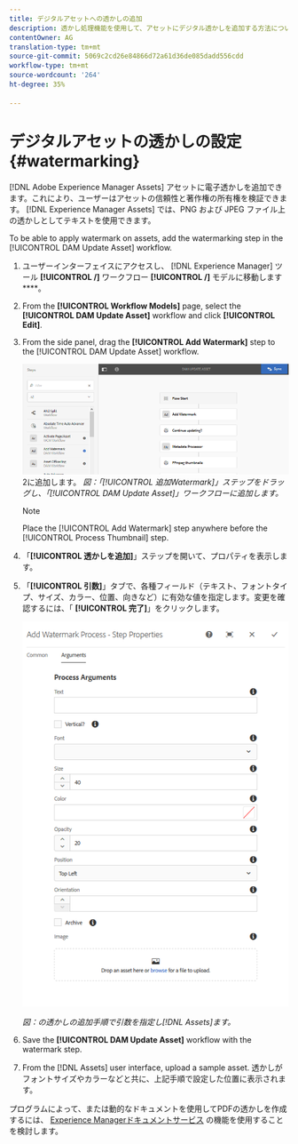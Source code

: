```yaml
---
title: デジタルアセットへの透かしの追加
description: 透かし処理機能を使用して、アセットにデジタル透かしを追加する方法について説明します。
contentOwner: AG
translation-type: tm+mt
source-git-commit: 5069c2cd26e84866d72a61d36de085dadd556cdd
workflow-type: tm+mt
source-wordcount: '264'
ht-degree: 35%

---
```



# デジタルアセットの透かしの設定 {#watermarking}

[!DNL Adobe Experience Manager Assets] アセットに電子透かしを追加できます。これにより、ユーザーはアセットの信頼性と著作権の所有権を検証できます。 [!DNL Experience Manager Assets] では、PNG および JPEG ファイル上の透かしとしてテキストを使用できます。

To be able to apply watermark on assets, add the watermarking step in the [!UICONTROL DAM Update Asset] workflow.

1. ユーザーインターフェイスにアクセスし、 [!DNL Experience Manager] ツール **[!UICONTROL /]** ワークフロー **[!UICONTROL /]** モデルに移動します ****。
1. From the **[!UICONTROL Workflow Models]** page, select the **[!UICONTROL DAM Update Asset]** workflow and click **[!UICONTROL Edit]**.

1. From the side panel, drag the **[!UICONTROL Add Watermark]** step to the [!UICONTROL DAM Update Asset] workflow.

   ![[!UICONTROL 透かし] 手順をドラッグし、 [!UICONTROL DAM Update Asset] ワークフロー](assets/add_watermark_step_aem_assets.png)2に追加します。
   *図：「[!UICONTROL 追加Watermark]」ステップをドラッグし、「[!UICONTROL DAM Update Asset]」ワークフローに追加します。*

   >[!NOTE]
   >
   >Place the [!UICONTROL Add Watermark] step anywhere before the [!UICONTROL Process Thumbnail] step.

1. 「**[!UICONTROL 透かしを追加]**」ステップを開いて、プロパティを表示します。
1. 「**[!UICONTROL 引数]**」タブで、各種フィールド（テキスト、フォントタイプ、サイズ、カラー、位置、向きなど）に有効な値を指定します。変更を確認するには、「 **[!UICONTROL 完了]**」をクリックします。

   ![Assets における「透かしを追加」ステップの引数の指定](assets/arguments_add_watermark_aem_assets.png)

   *図：の透かしの追加手順で引数を指定し[!DNL Assets]ます。*

1. Save the **[!UICONTROL DAM Update Asset]** workflow with the watermark step.
1. From the [!DNL Assets] user interface, upload a sample asset. 透かしがフォントサイズやカラーなどと共に、上記手順で設定した位置に表示されます。

プログラムによって、または動的なドキュメントを使用してPDFの透かしを作成するには、 [Experience Managerドキュメントサービス](/help/forms/using/overview-aem-document-services.md) の機能を使用することを検討します。
